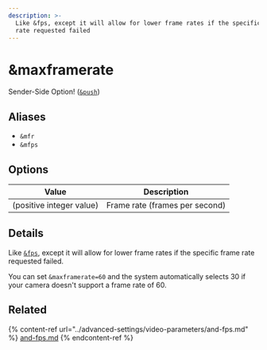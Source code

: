 ```yaml
---
description: >-
  Like &fps, except it will allow for lower frame rates if the specific frame
  rate requested failed
---
```


# \&maxframerate

Sender-Side Option! ([`&push`](push.md))

## Aliases

* `&mfr`
* `&mfps`

## Options

| Value                    | Description                    |
| ------------------------ | ------------------------------ |
| (positive integer value) | Frame rate (frames per second) |

## Details

Like [`&fps`](../advanced-settings.md#framerateframe-rate), except it will allow for lower frame rates if the specific frame rate requested failed.

You can set `&maxframerate=60` and the system automatically selects 30 if your camera doesn't support a frame rate of 60.

## Related

{% content-ref url="../advanced-settings/video-parameters/and-fps.md" %}
[and-fps.md](../advanced-settings/video-parameters/and-fps.md)
{% endcontent-ref %}
